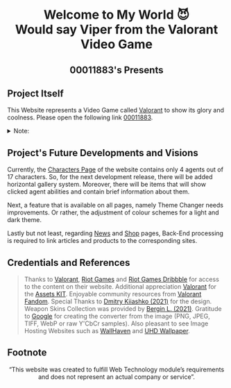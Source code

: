 <div align="center" markdown="1">
<h1>Welcome to My World 😈 <br />Would say Viper from the Valorant Video Game</h1>
<h2>00011883's Presents</h2>
</div>

## Project Itself

This Website represents a Video Game called [Valorant](https://playvalorant.com/) to show its glory and coolness.
Please open the following link [00011883](https://00011883.netlify.app/index.html).

<details>
  <summary>Note:</summary>

<br />

> To convert all assets into webp extension to reduce size of project, I use [Google converter program](https://developers.google.com/speed/webp) and write [script in Python Language](https://github.com/00011883/WebTech.CW1/tree/main/functions/converter) to not manually write in console the same code over again
>
> Instructions for Convertion:
>
> All steps are going to be done in the folder where .py script and cwebp.exe application are located
>
> 0. Python should have already been installed, if haven't => download and install from [this official source](https://www.python.org/).
> 1. [Open folder](https://github.com/00011883/WebTech.CW1/tree/main/functions/converter)
> 2. Insert content that should be converted (will convert only supported file extensions)
> 3. Open CMD
>
>    > 3.1.0. (Windows)
>    >
>    > > 3.1.1. `Win + R` Combination and Type `cmd`
>
>    > 3.2.0. (iMac)
>    >
>    > > 3.2.1. `⌘ + Space ` Combination and Type `terminal`
>
> 4. Type the following without quotation marks => `py reformatToWebP.py`
> 5. Done

</details>

## Project's Future Developments and Visions

Currently, the [Characters Page](https://00011883.netlify.app/pages/characters/index.html) of the website contains only 4 agents out of 17 characters. So, for the next development release, there will be added horizontal gallery system. Moreover, there will be items that will show clicked agent abilities and contain brief information about them.

Next, a feature that is available on all pages, namely Theme Changer needs improvements. Or rather, the adjustment of colour schemes for a light and dark theme.

Lastly but not least, regarding [News](https://00011883.netlify.app/pages/news/index.html) and [Shop](https://00011883.netlify.app/pages/shop/index.html) pages, Back-End processing is required to link articles and products to the corresponding sites.

## Credentials and References

> Thanks to [Valorant](https://playvalorant.com/), [Riot Games](https://www.riotgames.com/en) and [Riot Games Dribbble](https://dribbble.com/RiotGames) for access to the content on their website.
> Additional appreciation [Valorant](https://playvalorant.com/) for the [Assets KIT](https://playvalorant.com/en-us/news/game-updates/valorant-asset-kit/).
> Enjoyable community resources from [Valorant Fandom](https://valorant.fandom.com/wiki/VALORANT_Wiki).
> Special Thanks to [Dmitry Kiiashko (2021)](https://dribbble.com/UnEpicKid) for the design.
> Weapon Skins Collection was provided by [Bergin L. (2021)](https://www.dexerto.com/valorant/all-valorant-deluxe-edition-skin-bundles-tiers-weapons-prices-1456863/).
> Gratitude to [Google](https://developers.google.com/speed/webp) for creating the converter from the image (PNG, JPEG, TIFF, WebP or raw Y'CbCr samples).
> Also pleasant to see Image Hosting Websites such as [WallHaven](https://wallhaven.cc/) and [UHD Wallpaper](https://www.uhdpaper.com/).

## Footnote

<p align="center">“This website was created to fulfill Web Technology module’s requirements <br /> and does not
represent an actual company or service”.</p>
